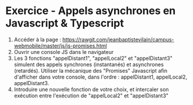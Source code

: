 # Exercice - Appels asynchrones en Javascript & Typescript

  1. Accéder à la page : https://rawgit.com/jeanbaptistevilain/campus-webmobile/master/js/js-promises.html
  2. Ouvrir une console JS dans le navigateur
  3. Les 3 fonctions "appelDistant1", "appelLocal2" et "appelDistant3" simulent des appels synchrones (instantanés) et asynchrones (retardés). Utiliser la mécanique des "Promises" Javascript afin d'afficher dans votre console, dans l'ordre : appelDistant1, appelLocal2, appelDistant3.
  4. Introduire une nouvelle fonction de votre choix, et intercaler son exécution entre l'exécution de "appelLocal2" et "appelDistant3"
  
